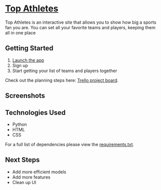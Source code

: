 # [Top Athletes](https://topathletes.herokuapp.com/)

Top Athletes is an interactive site that allows you to show how big a sports fan you are. You can set all your favorite teams and players, keeping them all in one place




## Getting Started

1. [Launch the app](https://topathletes.herokuapp.com/)
2. Sign up
3. Start getting your list of teams and players together

Check out the planning steps here:
[Trello project board](https://trello.com/b/MzMYoPZ0/top-athletes).


## Screenshots




## Technologies Used

- Python
- HTML
- CSS

For a full list of dependencies please view the [requirements.txt](https://github.com/yoni1994/topathletes/blob/main/requirements.txt).

## Next Steps

- Add more efficient models
- Add more features
- Clean up UI

